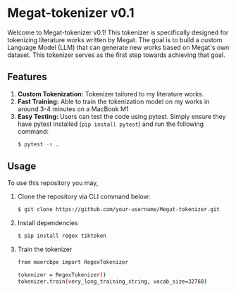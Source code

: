 # Megat-tokenizer v0.1

Welcome to Megat-tokenizer v0.1! This tokenizer is specifically designed for tokenizing literature works written by Megat. The goal is to build a custom Language Model (LLM) that can generate new works based on Megat's own dataset. This tokenizer serves as the first step towards achieving that goal.

## Features

1. **Custom Tokenization:** Tokenizer tailored to my literature works.
2. **Fast Training:** Able to train the tokenization model on my works in around 3-4 minutes on a MacBook M1
3. **Easy Testing:** Users can test the code using pytest. Simply ensure they have pytest installed (`pip install pytest`) and run the following command:
   ```sh
   $ pytest -v .

## Usage

To use this repository you may,
1. Clone the repository via CLI command below:
   ```sh
   $ git clone https://github.com/your-username/Megat-tokenizer.git

2. Install dependencies
   ```sh
   $ pip install regex tiktoken
3. Train the tokenizer
   ```sh
   from maercbpe import RegexTokenizer

   tokenizer = RegexTokenizer()
   tokenizer.train(very_long_training_string, vocab_size=32768)


